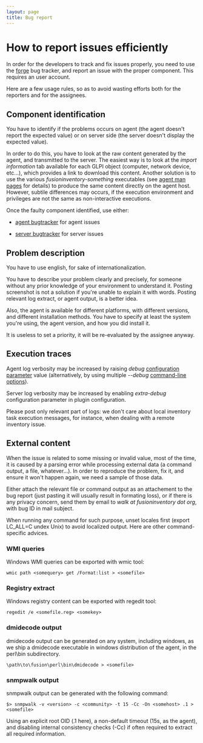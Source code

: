 ```yaml
---
layout: page
title: Bug report
---
```


# How to report issues efficiently

In order for the developers to track and fix issues properly, you need to use
the [forge](http://forge.fusioninventory.org) bug tracker, and report an issue
with the proper component. This requires an user account.

Here are a few usage rules, so as to avoid wasting efforts both for the
reporters and for the assignees.

## Component identification

You have to identify if the problems occurs on agent (the agent doesn't report
the expected value) or on server side (the server doesn't display the expected
value).

In order to do this, you have to look at the raw content generated by the
agent, and transmitted to the server. The easiest way is to look at the
*import information* tab available for each GLPI object (computer, network
device, etc...), which provides a link to download this content. Another
solution is to use the various *fusioninventory-something* executables (see
[agent man pages](agent/man/) for details) to produce the same content directly
on the agent host. However, subtile differences may occurs, if the execution
environment and privileges are not the same as non-interactive executions.

Once the faulty component identified, use either:

* [agent bugtracker](http://forge.fusioninventory.org/projects/fusioninventory-agent/issues) for agent issues

* [server bugtracker](http://forge.fusioninventory.org/projects/fusioninventory-for-glpi/issues) for server issues

## Problem description

You have to use english, for sake of internationalization.

You have to describe your problem clearly and precisely, for someone without
any prior knowledge of your environment to understand it. Posting screenshot is
not a solution if you're unable to explain it with words. Posting relevant log
extract, or agent output, is a better idea.

Also, the agent is available for different platforms, with different versions,
and different installation methods. You have to specify at least the system
you're using, the agent version, and how you did install it.

It is useless to set a priority, it will be re-evaluated by the assignee anyway.

## Execution traces

Agent log verbosity may be increased by raising *debug* [configuration parameter](agent/configuration.html) 
value (alternatively, by using multiple *--debug* [command-line options](agent/man/)).

Server log verbosity may be increased by enabling *extra-debug* configuration
parameter in plugin configuration.

Please post only relevant part of logs: we don't care about local inventory
task execution messages, for instance, when dealing with a remote inventory
issue.

## External content

When the issue is related to some missing or invalid value, most of the time,
it is caused by a parsing error while processing external data (a command
output, a file, whatever...). In order to reproduce the problem, fix it, and ensure it won't happen again, we need a sample of those data.

Either attach the relevant file or command output as an attachement to the bug
report (just pasting it will usually result in formating loss), or if there is
any privacy concern, send them by email to *walk at fusioninventory dot org*, with bug ID in mail subject.

When running any command for such purpose, unset locales first (export LC_ALL=C
undex Unix) to avoid localized output. Here are other command-specific advices.

### WMI queries

Windows WMI queries can be exported with wmic tool:

    wmic path <somequery> get /Format:list > <somefile>

### Registry extract

Windows registry content can be exported with regedit tool:

    regedit /e <somefile.reg> <somekey>

### dmidecode output

dmidecode output can be generated on any system, including windows, as we ship
a dmidecode executable in windows distribution of the agent, in the perl\bin
subdirectory.

    \path\to\fusion\perl\bin\dmidecode > <somefile>

### snmpwalk output

snmpwalk output can be generated with the following command:

    $> snmpwalk -v <version> -c <community> -t 15 -Cc -On <somehost> .1 > <somefile>

Using an explicit root OID (.1 here), a non-default timeout (15s, as the
agent), and disabling internal consistency checks (-Cc) if often required to
extract all required information.
